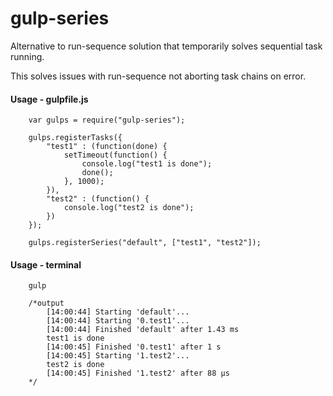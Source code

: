 gulp-series
===============

Alternative to run-sequence solution that temporarily solves sequential task running.

This solves issues with run-sequence not aborting task chains on error.

#### Usage - gulpfile.js

		var gulps = require("gulp-series");

		gulps.registerTasks({
			"test1" : (function(done) {
				setTimeout(function() {
					console.log("test1 is done");
					done();
				}, 1000);
			}),
			"test2" : (function() {
				console.log("test2 is done");
			})
		});

		gulps.registerSeries("default", ["test1", "test2"]);


#### Usage - terminal

		gulp

		/*output
			[14:00:44] Starting 'default'...
			[14:00:44] Starting '0.test1'...
			[14:00:44] Finished 'default' after 1.43 ms
			test1 is done
			[14:00:45] Finished '0.test1' after 1 s
			[14:00:45] Starting '1.test2'...
			test2 is done
			[14:00:45] Finished '1.test2' after 88 μs
		*/

